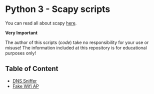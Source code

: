 # Python 3 - Scapy scripts

You can read all about scapy [here](https://scapy.readthedocs.io/en/latest/introduction.html).

**Very Important**

The author of this scripts (_code_) take no responsibility for your use or misuse! The information included at this repository is for educational purposes only!

## Table of Content

- [DNS Sniffer](./dns/readme.md)
- [Fake Wifi AP](./wifi/readme.md)

